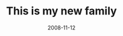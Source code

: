 ---
layout: base.njk
title : 'This is my new family' 
view_title : 'This is my new family' 
year : '2008' 
date : '2008-11-12' 
img_file : '/drawing/thisismynewfamily.png' 
html_file : 'thisismynewfamily' 
next_html : 'buildingawall.html' 
year_order : '507' 
permalink : "title/{{html_file}}.html"
---